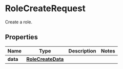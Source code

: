 

# RoleCreateRequest

Create a role.

## Properties

Name | Type | Description | Notes
------------ | ------------- | ------------- | -------------
**data** | [**RoleCreateData**](RoleCreateData.md) |  | 



